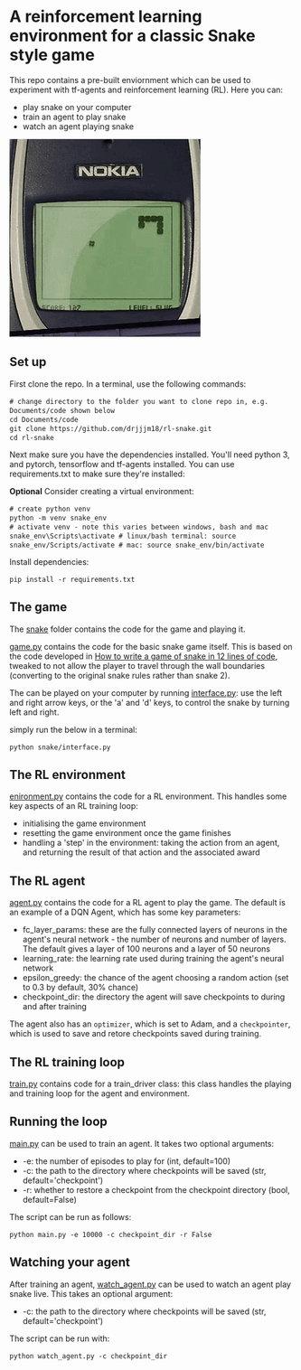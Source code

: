 # A reinforcement learning environment for a classic Snake style game

This repo contains a pre-built enviornment which can be used to experiment with tf-agents and reinforcement learning (RL). Here you can:
* play snake on your computer
* train an agent to play snake
* watch an agent playing snake

<img src="images/nokia-snake-game.gif">

## Set up

First clone the repo. In a terminal, use the following commands:
```
# change directory to the folder you want to clone repo in, e.g. Documents/code shown below
cd Documents/code
git clone https://github.com/drjjjm18/rl-snake.git
cd rl-snake
```
Next make sure you have the dependencies installed. You'll need python 3, and pytorch, tensorflow and tf-agents installed. You can use requirements.txt to make sure they're installed:

**Optional** Consider creating a virtual environment:
```
# create python venv
python -m venv snake_env
# activate venv - note this varies between windows, bash and mac
snake_env\Scripts\activate # linux/bash terminal: source snake_env/Scripts/activate # mac: source snake_env/bin/activate
```
Install dependencies:
```
pip install -r requirements.txt
```
## The game

The [snake](https://github.com/drjjjm18/rl-snake/tree/main/snake) folder contains the code for the game and playing it.

[game.py](https://github.com/drjjjm18/rl-snake/blob/main/snake/game.py) contains the code for the basic snake game itself. This is based on the code developed in [How to write a game of snake in 12 lines of code]('https://github.com/eliasffyksen/MiniSnakes), tweaked to not allow the player to travel through the wall boundaries (converting to the original snake rules rather than snake 2).

The can be played on your computer by running [interface.py](https://github.com/drjjjm18/rl-snake/blob/main/snake/interface.py): use the left and right arrow keys, or the 'a' and 'd' keys, to control the snake by turning left and right.

simply run the below in a terminal:
```
python snake/interface.py
```

## The RL environment
[enironment.py](https://github.com/drjjjm18/rl-snake/blob/main/rl_env/environment.py) contains the code for a RL environment. This handles some key aspects of an RL training loop:
* initialising the game environment
* resetting the game environment once the game finishes
* handling a 'step' in the environment: taking the action from an agent, and returning the result of that action and the associated award

## The RL agent
[agent.py](https://github.com/drjjjm18/rl-snake/blob/main/rl_env/snake_agent.py) contains the code for a RL agent to play the game. The default is an example of a DQN Agent, which has some key parameters:
* fc_layer_params: these are the fully connected layers of neurons in the agent's neural network - the number of neurons and number of layers. The default gives a layer of 100 neurons and a layer of 50 neurons
* learning_rate: the learning rate used during training the agent's neural network
* epsilon_greedy: the chance of the agent choosing a random action (set to 0.3 by default, 30% chance)
* checkpoint_dir: the directory the agent will save checkpoints to during and after training

The agent also has an `optimizer`, which is set to Adam, and a `checkpointer`, which is used to save and retore checkpoints saved during training.

## The RL training loop

[train.py](https://github.com/drjjjm18/rl-snake/blob/main/rl_env/train.py) contains code for a train_driver class: this class handles the playing and training loop for the agent and environment. 

## Running the loop

[main.py](https://github.com/drjjjm18/rl-snake/blob/main/main.py) can be used to train an agent. It takes two optional arguments:
* -e: the number of episodes to play for (int, default=100)
* -c: the path to the directory where checkpoints will be saved (str, default='checkpoint')
* -r: whether to restore a checkpoint from the checkpoint directory (bool, default=False)

The script can be run as follows:
```
python main.py -e 10000 -c checkpoint_dir -r False
```

## Watching your agent
After training an agent, [watch_agent.py](https://github.com/drjjjm18/rl-snake/blob/main/watch_agent.py) can be used to watch an agent play snake live.
This takes an optional argument:

* -c: the path to the directory where checkpoints will be saved (str, default='checkpoint')

The script can be run with:
```
python watch_agent.py -c checkpoint_dir
```
